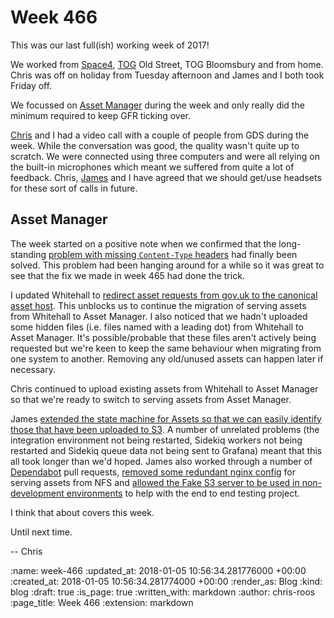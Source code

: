 Week 466
========

This was our last full(ish) working week of 2017!

We worked from [Space4][space4], [TOG][the-office-group] Old Street, TOG Bloomsbury and from home. Chris was off on holiday from Tuesday afternoon and James and I both took Friday off.

We focussed on [Asset Manager][asset-manager] during the week and only really did the minimum required to keep GFR ticking over.

[Chris][chris-lowis] and I had a video call with a couple of people from GDS during the week. While the conversation was good, the quality wasn't quite up to scratch. We were connected using three computers and were all relying on the built-in microphones which meant we suffered from quite a lot of feedback. Chris, [James][james-mead] and I have agreed that we should get/use headsets for these sort of calls in future.

## Asset Manager

The week started on a positive note when we confirmed that the long-standing [problem with missing `Content-Type` headers][asset-manager-issue-238] had finally been solved. This problem had been hanging around for a while so it was great to see that the fix we made in week 465 had done the trick.

I updated Whitehall to [redirect asset requests from gov.uk to the canonical asset host][whitehall-pr-3627]. This unblocks us to continue the migration of serving assets from Whitehall to Asset Manager. I also noticed that we hadn't uploaded some hidden files (i.e. files named with a leading dot) from Whitehall to Asset Manager. It's possible/probable that these files aren't actively being requested but we're keen to keep the same behaviour when migrating from one system to another. Removing any old/unused assets can happen later if necessary.

Chris continued to upload existing assets from Whitehall to Asset Manager so that we're ready to switch to serving assets from Asset Manager.

James [extended the state machine for Assets so that we can easily identify those that have been uploaded to S3][asset-manager-pr-364]. A number of unrelated problems (the integration environment not being restarted, Sidekiq workers not being restarted and Sidekiq queue data not being sent to Grafana) meant that this all took longer than we'd hoped. James also worked through a number of [Dependabot][dependabot] pull requests, [removed some redundant nginx config][govuk-puppet-pr-6971] for serving assets from NFS and [allowed the Fake S3 server to be used in non-development environments][asset-manager-pr-361] to help with the end to end testing project.

I think that about covers this week.

Until next time.

-- Chris

[asset-manager]: https://github.com/alphagov/asset-manager
[asset-manager-issue-238]: https://github.com/alphagov/asset-manager/issues/238
[asset-manager-pr-361]: https://github.com/alphagov/asset-manager/pull/361
[asset-manager-pr-364]: https://github.com/alphagov/asset-manager/pull/364
[chris-lowis]: /chris-lowis
[dependabot]: https://dependabot.com/
[govuk-puppet-pr-6971]: https://github.com/alphagov/govuk-puppet/pull/6971
[james-mead]: /james-mead
[space4]: http://space4.tech/
[the-office-group]: http://www.theofficegroup.co.uk/
[whitehall-pr-3627]: https://github.com/alphagov/whitehall/pull/3627

:name: week-466
:updated_at: 2018-01-05 10:56:34.281776000 +00:00
:created_at: 2018-01-05 10:56:34.281774000 +00:00
:render_as: Blog
:kind: blog
:draft: true
:is_page: true
:written_with: markdown
:author: chris-roos
:page_title: Week 466
:extension: markdown
